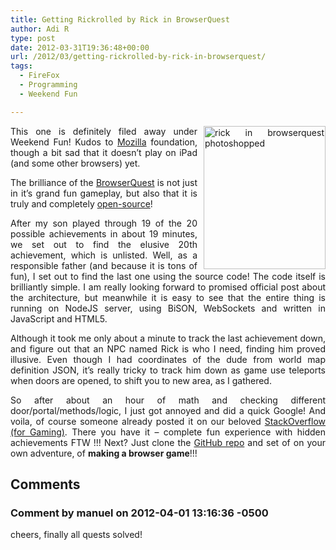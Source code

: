 ```yaml
---
title: Getting Rickrolled by Rick in BrowserQuest
author: Adi R
type: post
date: 2012-03-31T19:36:48+00:00
url: /2012/03/getting-rickrolled-by-rick-in-browserquest/
tags:
  - FireFox
  - Programming
  - Weekend Fun

---
```

<p align="justify">
  <a href="http://browserquest.mozilla.org/" target="_blank"><img style="background-image: none; border-bottom: 0px; border-left: 0px; margin: 0px 0px 0px 10px; padding-left: 0px; padding-right: 0px; display: inline; float: right; border-top: 0px; border-right: 0px; padding-top: 0px" title="rick in browserquest photoshopped" border="0" alt="rick in browserquest photoshopped" align="right" src="https://i0.wp.com/www.adir1.com/uploads/2012/03/rick-in-browserquest-photoshopped.png?resize=195%2C229" width="195" height="229" data-recalc-dims="1" /></a>This one is definitely filed away under Weekend Fun! Kudos to <a title="Blog post about BrowserQuest release" href="http://hacks.mozilla.org/2012/03/browserquest/" target="_blank">Mozilla</a> foundation, though a bit sad that it doesn’t play on iPad (and some other browsers) yet.
</p>

<p align="justify">
  The brilliance of the <a href="http://browserquest.mozilla.org/" target="_blank">BrowserQuest</a> is not just in it’s grand fun gameplay, but also that it is truly and completely <a href="https://github.com/mozilla/BrowserQuest" target="_blank">open-source</a>!
</p>

<p align="justify">
  After my son played through 19 of the 20 possible achievements in about 19 minutes, we set out to find the elusive 20th achievement, which is unlisted. Well, as a responsible father (and because it is tons of fun), I set out to find the last one using the source code! The code itself is brilliantly simple. I am really looking forward to promised official post about the architecture, but meanwhile it is easy to see that the entire thing is running on NodeJS server, using BiSON, WebSockets and written in JavaScript and HTML5.
</p>

<p align="justify">
  Although it took me only about a minute to track the last achievement down, and figure out that an NPC named Rick is who I need, finding him proved illusive. Even though I had coordinates of the dude from world map definition JSON, it’s really tricky to track him down as game use teleports when doors are opened, to shift you to new area, as I gathered.
</p>

<p align="justify">
  So after about an hour of math and checking different door/portal/methods/logic, I just got annoyed and did a quick Google! And voila, of course someone already posted it on our beloved <a href="http://gaming.stackexchange.com/questions/59442/what-are-the-two-hidden-achievements-and-how-do-i-get-them" target="_blank">StackOverflow (for Gaming)</a>. There you have it – complete fun experience with hidden achievements FTW !!! Next? Just clone the <a href="https://github.com/mozilla/BrowserQuest" target="_blank">GitHub repo</a> and set of on your own adventure, of <strong>making a browser game</strong>!!!
</p>

## Comments

### Comment by manuel on 2012-04-01 13:16:36 -0500
cheers, finally all quests solved!